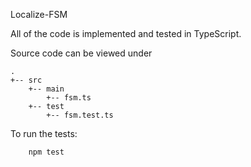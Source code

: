 Localize-FSM

All of the code is implemented and tested in TypeScript.

Source code can be viewed under 
```
.
+-- src
    +-- main
        +-- fsm.ts
    +-- test
        +-- fsm.test.ts
```

To run the tests:

```
    npm test
```
